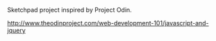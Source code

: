 Sketchpad project inspired by Project Odin.

http://www.theodinproject.com/web-development-101/javascript-and-jquery
